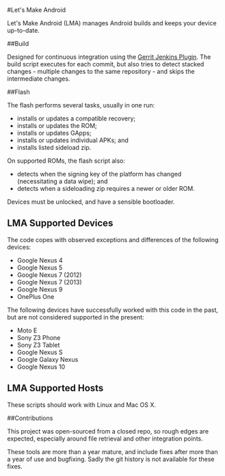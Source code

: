 #Let's Make Android

Let's Make Android (LMA) manages Android builds and keeps your device
up-to-date.

##Build

Designed for continuous integration using the [Gerrit Jenkins Plugin](https://wiki.jenkins-ci.org/display/JENKINS/Gerrit+Trigger).  The build script executes for each commit, but also tries to detect stacked changes - multiple changes to the same repository - and skips the intermediate changes.

##Flash

The flash performs several tasks, usually in one run:
* installs or updates a compatible recovery;
* installs or updates the ROM;
* installs or updates GApps;
* installs or updates individual APKs; and
* installs listed sideload zip.

On supported ROMs, the flash script also:
* detects when the signing key of the platform has changed (necessitating a data wipe); and
* detects when a sideloading zip requires a newer or older ROM.

Devices must be unlocked, and have a sensible bootloader.

## LMA Supported Devices

The code copes with observed exceptions and differences of the following devices:
* Google Nexus 4
* Google Nexus 5
* Google Nexus 7 (2012)
* Google Nexus 7 (2013)
* Google Nexus 9
* OnePlus One

The following devices have successfully worked with this code in the past, but are not considered supported in the present:
* Moto E
* Sony Z3 Phone
* Sony Z3 Tablet
* Google Nexus S
* Google Galaxy Nexus
* Google Nexus 10

## LMA Supported Hosts

These scripts should work with Linux and Mac OS X.

##Contributions

This project was open-sourced from a closed repo, so rough edges are expected, especially around file retrieval and other integration points.

These tools are more than a year mature, and include fixes after more than a year of use and bugfixing.  Sadly the git history is not available for these fixes.

